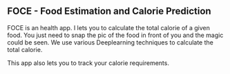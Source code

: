 ## FOCE - Food Estimation and Calorie Prediction

FOCE is an health app. I lets you to calculate the total calorie of a given food. You just need to snap the pic of the food in front of you and the magic could be seen. We use various Deeplearning techniques to calculate the total calorie.

This app also lets you to track your calorie requirements.